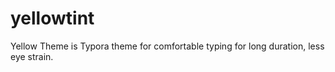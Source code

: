 # yellowtint
Yellow Theme is Typora theme for comfortable typing for long duration, less eye strain.
